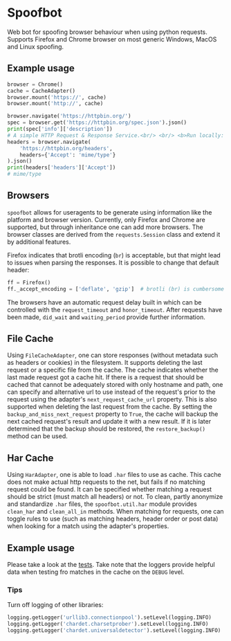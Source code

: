 # Spoofbot
Web bot for spoofing browser behaviour when using python requests.
Supports Firefox and Chrome browser on most generic Windows, MacOS and Linux spoofing.

## Example usage
```py
browser = Chrome()
cache = CacheAdapter()
browser.mount('https://', cache)
browser.mount('http://', cache)

browser.navigate('https://httpbin.org/')
spec = browser.get('https://httpbin.org/spec.json').json()
print(spec['info']['description'])
# A simple HTTP Request & Response Service.<br/> <br/> <b>Run locally: </b> <code>$ docker run -p 80:80 kennethreitz/httpbin</code>
headers = browser.navigate(
    'https://httpbin.org/headers',
    headers={'Accept': 'mime/type'}
).json()
print(headers['headers']['Accept'])
# mime/type
```

## Browsers
`spoofbot` allows for useragents to be generate using information like the platform and browser version.
Currently, only Firefox and Chrome are supported, but through inheritance one can add more browsers.
The browser classes are derived from the `requests.Session` class and extend it by additional features.

Firefox indicates that brotli encoding (`br`) is acceptable, but that might lead to issues when parsing the responses.
It is possible to change that default header:

```py
ff = Firefox()
ff._accept_encoding = ['deflate', 'gzip']  # brotli (br) is cumbersome
``` 

The browsers have an automatic request delay built in which can be controlled with the `request_timeout` and `honor_timeout`.
After requests have been made, `did_wait` and `waiting_period` provide further information.

## File Cache
Using `FileCacheAdapter`, one can store responses (without metadata such as headers or cookies) in the filesystem.
It supports deleting the last request or a specific file from the cache.
The cache indicates whether the last made request got a cache hit.
If there is a request that should be cached that cannot be adequately stored with only hostname and path, one can specify and alternative url to use instead of the request's prior to the request using the adapter's `next_request_cache_url` property.
This is also supported when deleting the last request from the cache.
By setting the `backup_and_miss_next_request` property to `True`, the cache will backup the next cached request's result and update it with a new result.
If it is later determined that the backup should be restored, the `restore_backup()` method can be used.

 ## Har Cache
 Using `HarAdapter`, one is able to load `.har` files to use as cache.
 This cache does not make actual http requests to the net, but fails if no matching request could be found.
 It can be specified whether matching a request should be strict (must match all headers) or not.
 To clean, partly anonymize and standardize `.har` files, the `spoofbot.util.har` module provides `clean_har` and `clean_all_in` methods.
 When matching for requests, one can toggle rules to use (such as matching headers, header order or post data) when looking for a match using the adapter's properties.

## Example usage
Please take a look at the [tests](./tests).
Take note that the loggers provide helpful data when testing fro matches in the cache on the `DEBUG` level.

### Tips
Turn off logging of other libraries:
```py
logging.getLogger('urllib3.connectionpool').setLevel(logging.INFO)
logging.getLogger('chardet.charsetprober').setLevel(logging.INFO)
logging.getLogger('chardet.universaldetector').setLevel(logging.INFO)
```